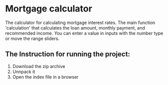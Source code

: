 # Mortgage calculator
The calculator for calculating mortgage interest rates. The main function 'calculation' that calculates the loan amount, monthly payment, and recommended income. You can enter a value in inputs with the number type or move the range sliders.

## The Instruction for running the project:
1) Download the zip archive
2) Unnpack it
3) Open the index file in a browser

